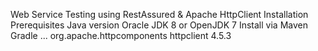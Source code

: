 Web Service Testing using RestAssured & Apache HttpClient
Installation
Prerequisites
Java version Oracle JDK 8 or OpenJDK 7
Install via Maven Gradle
...
    <dependency>
			<groupId>org.apache.httpcomponents</groupId>
			<artifactId>httpclient</artifactId>
			<version>4.5.3</version>
		</dependency>
